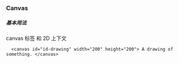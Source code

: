 ### Canvas

##### 基本用法
canvas 标签 和 2D 上下文

`   <canvas id="id-drawing" width="200" height="200">
    A drawing of something.
</canvas>
`
